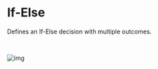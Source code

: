 # If-Else

Defines an If-Else decision with multiple outcomes.

<br/>

![img](https://profitbasedocs.blob.core.windows.net/flowimages/builtInFlow.png)

<br/>
